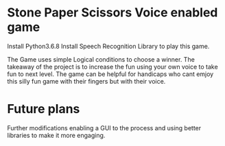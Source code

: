 # Stone Paper Scissors Voice enabled game

Install Python3.6.8
Install Speech Recognition Library to play this game.

The Game uses simple Logical conditions to choose a winner. The takeaway of the project is to increase the fun using your own voice to take fun to next level. The game can be helpful for handicaps who cant emjoy this silly fun game with their fingers but with their voice. 

# Future plans
Further modifications enabling a GUI to the process and using better libraries to make it more engaging.

